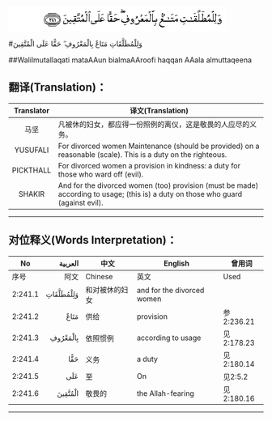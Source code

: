 ![002:241](images/002_241.gif)

#وَلِلْمُطَلَّقَاتِ مَتَاعٌ بِالْمَعْرُوفِ ۖ حَقًّا عَلَى الْمُتَّقِينَ 

##Walilmutallaqati mataAAun bialmaAAroofi haqqan AAala almuttaqeena 

## 翻译(Translation)：

| Translator | 译文(Translation)                                            |
| :--------: | ------------------------------------------------------------ |
|    马坚    | 凡被休的妇女，都应得一份照例的离仪，这是敬畏的人应尽的义务。 |
|  YUSUFALI  | For divorced women Maintenance (should be provided) on a reasonable (scale). This is a duty on the righteous. |
| PICKTHALL  | For divorced women a provision in kindness: a duty for those who ward off (evil). |
|   SHAKIR   | And for the divorced women (too) provision (must be made) according to usage; (this is) a duty on those who guard (against evil). |

---

## 对位释义(Words Interpretation)：

| No   | العربية | 中文    | English | 曾用词 |
| ---- | ------: | ------- | ------- | ------ |
| 序号 |    阿文 | Chinese | 英文    | Used   |
| 2:241.1 | وَلِلْمُطَلَّقَاتِ | 和对被休的妇女 | and for the divorced women |            |
| 2:241.2 | مَتَاعٌ      | 供给           | provision                  | 参2:236.21 |
| 2:241.3 | بِالْمَعْرُوفِ  | 依照惯例       | according to usage         | 见2:178.23 |
| 2:241.4 | حَقًّا       | 义务           | a duty                     | 见2:180.14 |
| 2:241.5 | عَلَى       | 至             | On                         | 见2:5.2    |
| 2:241.6 | الْمُتَّقِينَ   | 敬畏的         | the Allah-fearing          | 见2:180.16 |

---
